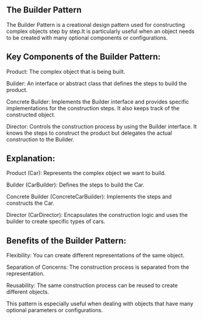 ## The Builder Pattern
The Builder Pattern is a creational design pattern used for constructing complex objects step by step.It is particularly useful when an object needs to be created with many optional components or configurations.

## Key Components of the Builder Pattern:
Product: The complex object that is being built.

Builder: An interface or abstract class that defines the steps to build the product.

Concrete Builder: Implements the Builder interface and provides specific implementations for the construction steps. It also keeps track of the constructed object.

Director: Controls the construction process by using the Builder interface. It knows the steps to construct the product but delegates the actual construction to the Builder.

## Explanation:
Product (Car): Represents the complex object we want to build.

Builder (CarBuilder): Defines the steps to build the Car.

Concrete Builder (ConcreteCarBuilder): Implements the steps and constructs the Car.

Director (CarDirector): Encapsulates the construction logic and uses the builder to create specific types of cars.

## Benefits of the Builder Pattern:
Flexibility: You can create different representations of the same object.

Separation of Concerns: The construction process is separated from the representation.

Reusability: The same construction process can be reused to create different objects.

This pattern is especially useful when dealing with objects that have many optional parameters or configurations.